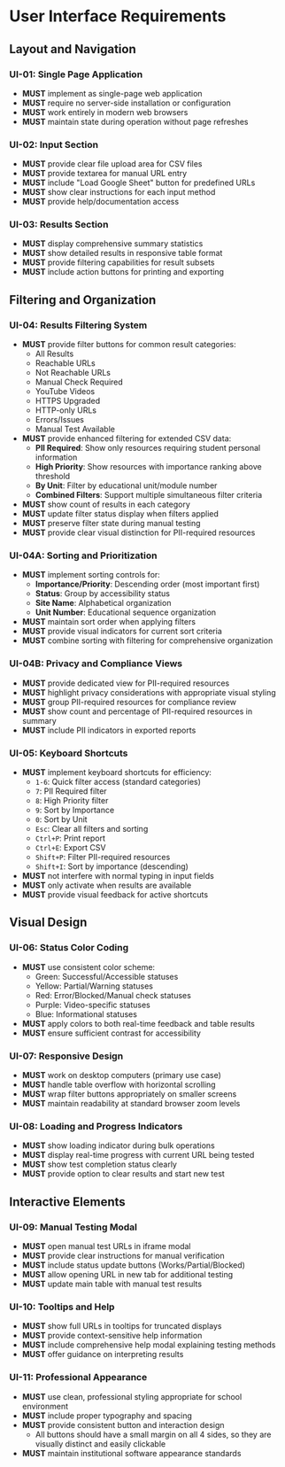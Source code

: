 # User Interface Requirements

## Layout and Navigation

### UI-01: Single Page Application
- **MUST** implement as single-page web application
- **MUST** require no server-side installation or configuration
- **MUST** work entirely in modern web browsers
- **MUST** maintain state during operation without page refreshes

### UI-02: Input Section
- **MUST** provide clear file upload area for CSV files
- **MUST** provide textarea for manual URL entry
- **MUST** include "Load Google Sheet" button for predefined URLs
- **MUST** show clear instructions for each input method
- **MUST** provide help/documentation access

### UI-03: Results Section
- **MUST** display comprehensive summary statistics
- **MUST** show detailed results in responsive table format
- **MUST** provide filtering capabilities for result subsets
- **MUST** include action buttons for printing and exporting

## Filtering and Organization

### UI-04: Results Filtering System
- **MUST** provide filter buttons for common result categories:
  - All Results
  - Reachable URLs
  - Not Reachable URLs
  - Manual Check Required
  - YouTube Videos
  - HTTPS Upgraded
  - HTTP-only URLs
  - Errors/Issues
  - Manual Test Available
- **MUST** provide enhanced filtering for extended CSV data:
  - **PII Required**: Show only resources requiring student personal information
  - **High Priority**: Show resources with importance ranking above threshold
  - **By Unit**: Filter by educational unit/module number
  - **Combined Filters**: Support multiple simultaneous filter criteria
- **MUST** show count of results in each category
- **MUST** update filter status display when filters applied
- **MUST** preserve filter state during manual testing
- **MUST** provide clear visual distinction for PII-required resources

### UI-04A: Sorting and Prioritization
- **MUST** implement sorting controls for:
  - **Importance/Priority**: Descending order (most important first)
  - **Status**: Group by accessibility status
  - **Site Name**: Alphabetical organization
  - **Unit Number**: Educational sequence organization
- **MUST** maintain sort order when applying filters
- **MUST** provide visual indicators for current sort criteria
- **MUST** combine sorting with filtering for comprehensive organization

### UI-04B: Privacy and Compliance Views
- **MUST** provide dedicated view for PII-required resources
- **MUST** highlight privacy considerations with appropriate visual styling
- **MUST** group PII-required resources for compliance review
- **MUST** show count and percentage of PII-required resources in summary
- **MUST** include PII indicators in exported reports

### UI-05: Keyboard Shortcuts
- **MUST** implement keyboard shortcuts for efficiency:
  - `1-6`: Quick filter access (standard categories)
  - `7`: PII Required filter
  - `8`: High Priority filter
  - `9`: Sort by Importance
  - `0`: Sort by Unit
  - `Esc`: Clear all filters and sorting
  - `Ctrl+P`: Print report
  - `Ctrl+E`: Export CSV
  - `Shift+P`: Filter PII-required resources
  - `Shift+I`: Sort by importance (descending)
- **MUST** not interfere with normal typing in input fields
- **MUST** only activate when results are available
- **MUST** provide visual feedback for active shortcuts

## Visual Design

### UI-06: Status Color Coding
- **MUST** use consistent color scheme:
  - Green: Successful/Accessible statuses
  - Yellow: Partial/Warning statuses  
  - Red: Error/Blocked/Manual check statuses
  - Purple: Video-specific statuses
  - Blue: Informational statuses
- **MUST** apply colors to both real-time feedback and table results
- **MUST** ensure sufficient contrast for accessibility

### UI-07: Responsive Design
- **MUST** work on desktop computers (primary use case)
- **MUST** handle table overflow with horizontal scrolling
- **MUST** wrap filter buttons appropriately on smaller screens
- **MUST** maintain readability at standard browser zoom levels

### UI-08: Loading and Progress Indicators
- **MUST** show loading indicator during bulk operations
- **MUST** display real-time progress with current URL being tested
- **MUST** show test completion status clearly
- **MUST** provide option to clear results and start new test

## Interactive Elements

### UI-09: Manual Testing Modal
- **MUST** open manual test URLs in iframe modal
- **MUST** provide clear instructions for manual verification
- **MUST** include status update buttons (Works/Partial/Blocked)
- **MUST** allow opening URL in new tab for additional testing
- **MUST** update main table with manual test results

### UI-10: Tooltips and Help
- **MUST** show full URLs in tooltips for truncated displays
- **MUST** provide context-sensitive help information
- **MUST** include comprehensive help modal explaining testing methods
- **MUST** offer guidance on interpreting results

### UI-11: Professional Appearance
- **MUST** use clean, professional styling appropriate for school environment
- **MUST** include proper typography and spacing
- **MUST** provide consistent button and interaction design
  - All buttons should have a small margin on all 4 sides, so they are visually distinct and easily clickable
- **MUST** maintain institutional software appearance standards
